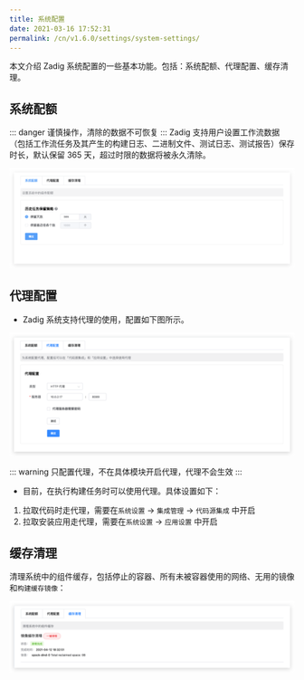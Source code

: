 ```yaml
---
title: 系统配置
date: 2021-03-16 17:52:31
permalink: /cn/v1.6.0/settings/system-settings/
---
```


本文介绍 Zadig 系统配置的一些基本功能。包括：系统配额、代理配置、缓存清理。

## 系统配额

::: danger
谨慎操作，清除的数据不可恢复
:::
Zadig 支持用户设置工作流数据（包括工作流任务及其产生的构建日志、二进制文件、测试日志、测试报告）保存时长，默认保留 365 天，超过时限的数据将被永久清除。

![system_config_time](./_images/system_config_time.png)

## 代理配置

- Zadig 系统支持代理的使用，配置如下图所示。

![system_proxy](./_images/system_proxy.png)

::: warning
只配置代理，不在具体模块开启代理，代理不会生效
:::

- 目前，在执行构建任务时可以使用代理。具体设置如下：
1. 拉取代码时走代理，需要在`系统设置` -> `集成管理` -> `代码源集成` 中开启
2. 拉取安装应用走代理，需要在`系统设置` -> `应用设置` 中开启

## 缓存清理
清理系统中的组件缓存，包括停止的容器、所有未被容器使用的网络、无用的镜像和`构建缓存镜像`：

![cache_clean](./_images/cache_clean.png)
